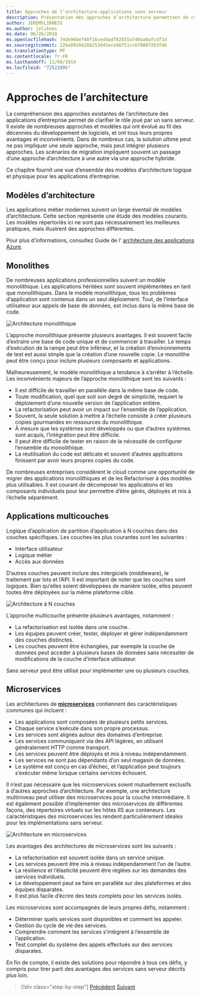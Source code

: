```yaml
---
title: Approches de l’architecture-applications sans serveur
description: Présentation des approches d’architecture permettant de créer des applications d’entreprise basées sur le Cloud, des architectures multicouches à des serveurs sans serveur.
author: JEREMYLIKNESS
ms.author: jeliknes
ms.date: 06/26/2018
ms.openlocfilehash: 74de96bef48f16ced4adf82855a740aa0afcdf1d
ms.sourcegitcommit: 22be09204266253d45ece46f51cc6f080f2b3fd6
ms.translationtype: MT
ms.contentlocale: fr-FR
ms.lasthandoff: 11/08/2019
ms.locfileid: "72522895"
---
```

# <a name="architecture-approaches"></a>Approches de l’architecture

La compréhension des approches existantes de l’architecture des applications d’entreprise permet de clarifier le rôle joué par un sans serveur. Il existe de nombreuses approches et modèles qui ont évolué au fil des décennies du développement de logiciels, et ont tous leurs propres avantages et inconvénients. Dans de nombreux cas, la solution ultime peut ne pas impliquer une seule approche, mais peut intégrer plusieurs approches. Les scénarios de migration impliquent souvent un passage d’une approche d’architecture à une autre via une approche hybride.

Ce chapitre fournit une vue d’ensemble des modèles d’architecture logique et physique pour les applications d’entreprise.

## <a name="architecture-patterns"></a>Modèles d’architecture

Les applications métier modernes suivent un large éventail de modèles d’architecture. Cette section représente une étude des modèles courants. Les modèles répertoriés ici ne sont pas nécessairement les meilleures pratiques, mais illustrent des approches différentes.

Pour plus d’informations, consultez Guide de l' [architecture des applications Azure](https://docs.microsoft.com/azure/architecture/guide/).

## <a name="monoliths"></a>Monolithes

De nombreuses applications professionnelles suivent un modèle monolithique. Les applications héritées sont souvent implémentées en tant que monolithiques. Dans le modèle monolithique, tous les problèmes d’application sont contenus dans un seul déploiement. Tout, de l’interface utilisateur aux appels de base de données, est inclus dans la même base de code.

![Architecture monolithique](./media/monolith-architecture.png)

L’approche monolithique présente plusieurs avantages. Il est souvent facile d’extraire une base de code unique et de commencer à travailler. Le temps d’exécution de la rampe peut être inférieur, et la création d’environnements de test est aussi simple que la création d’une nouvelle copie. Le monolithe peut être conçu pour inclure plusieurs composants et applications.

Malheureusement, le modèle monolithique a tendance à s’arrêter à l’échelle. Les inconvénients majeurs de l’approche monolithique sont les suivants :

- Il est difficile de travailler en parallèle dans la même base de code.
- Toute modification, quel que soit son degré de simplicité, requiert le déploiement d’une nouvelle version de l’application entière.
- La refactorisation peut avoir un impact sur l’ensemble de l’application.
- Souvent, la seule solution à mettre à l’échelle consiste à créer plusieurs copies gourmandes en ressources du monolithique.
- À mesure que les systèmes sont développés ou que d’autres systèmes sont acquis, l’intégration peut être difficile.
- Il peut être difficile de tester en raison de la nécessité de configurer l’ensemble du monolithique.
- La réutilisation du code est délicate et souvent d’autres applications finissent par avoir leurs propres copies du code.

De nombreuses entreprises considèrent le cloud comme une opportunité de migrer des applications monolithiques et de les Refactoriser à des modèles plus utilisables. Il est courant de décomposer les applications et les composants individuels pour leur permettre d’être gérés, déployés et mis à l’échelle séparément.

## <a name="n-layer-applications"></a>Applications multicouches

Logique d’application de partition d’application à N couches dans des couches spécifiques. Les couches les plus courantes sont les suivantes :

- Interface utilisateur
- Logique métier
- Accès aux données

D’autres couches peuvent inclure des intergiciels (middleware), le traitement par lots et l’API. Il est important de noter que les couches sont logiques. Bien qu’elles soient développées de manière isolée, elles peuvent toutes être déployées sur la même plateforme cible.

![Architecture à N couches](./media/n-layer-architecture.png)

L’approche multicouche présente plusieurs avantages, notamment :

- La refactorisation est isolée dans une couche.
- Les équipes peuvent créer, tester, déployer et gérer indépendamment des couches distinctes.
- Les couches peuvent être échangées, par exemple la couche de données peut accéder à plusieurs bases de données sans nécessiter de modifications de la couche d’interface utilisateur.

Sans serveur peut être utilisé pour implémenter une ou plusieurs couches.

## <a name="microservices"></a>Microservices

Les architectures de **[microservices](https://docs.microsoft.com/azure/architecture/guide/architecture-styles/microservices)** contiennent des caractéristiques communes qui incluent :

- Les applications sont composées de plusieurs petits services.
- Chaque service s’exécute dans son propre processus.
- Les services sont alignés autour des domaines d’entreprise.
- Les services communiquent via des API légères, en utilisant généralement HTTP comme transport.
- Les services peuvent être déployés et mis à niveau indépendamment.
- Les services ne sont pas dépendants d’un seul magasin de données.
- Le système est conçu en cas d’échec, et l’application peut toujours s’exécuter même lorsque certains services échouent.

Il n’est pas nécessaire que les microservices soient mutuellement exclusifs à d’autres approches d’architecture. Par exemple, une architecture multiniveau peut utiliser des microservices pour la couche intermédiaire. Il est également possible d’implémenter des microservices de différentes façons, des répertoires virtuels sur les hôtes IIS aux conteneurs. Les caractéristiques des microservices les rendent particulièrement idéales pour les implémentations sans serveur.

![Architecture en microservices](./media/microservices-architecture.png)

Les avantages des architectures de microservices sont les suivants :

- La refactorisation est souvent isolée dans un service unique.
- Les services peuvent être mis à niveau indépendamment l’un de l’autre.
- La résilience et l’élasticité peuvent être réglées sur les demandes des services individuels.
- Le développement peut se faire en parallèle sur des plateformes et des équipes disparates.
- Il est plus facile d’écrire des tests complets pour les services isolés.

Les microservices sont accompagnés de leurs propres défis, notamment :

- Déterminer quels services sont disponibles et comment les appeler.
- Gestion du cycle de vie des services.
- Comprendre comment les services s’intègrent à l’ensemble de l’application.
- Test complet du système des appels effectués sur des services disparates.

En fin de compte, il existe des solutions pour répondre à tous ces défis, y compris pour tirer parti des avantages des services sans serveur décrits plus loin.

>[!div class="step-by-step"]
>[Précédent](index.md)
>[Suivant](architecture-deployment-approaches.md)
